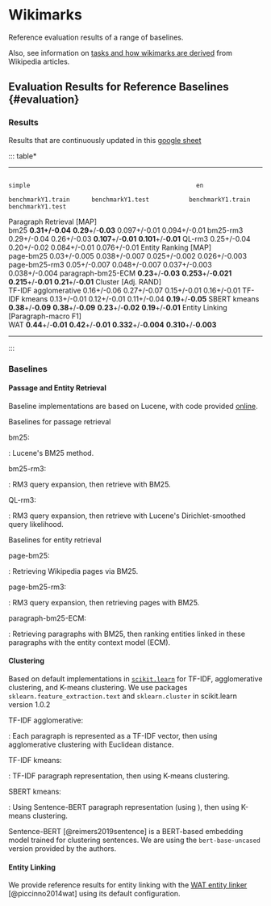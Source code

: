 # Wikimarks

Reference evaluation results of a range of baselines. 

Also, see information on [tasks and how wikimarks are derived](wikimarks.html) from Wikipedia articles.

## Evaluation Results for Reference Baselines {#evaluation}

### Results

Results that are continuously updated in this [google sheet](https://docs.google.com/spreadsheets/d/1o0eQNSN3L2e9yJYtzDriPrSc46V6z3gUjXIn5lKqp1I/edit?usp=sharing)



::: table*
  --------------------------------------- ---------------------- --------------------- ----------------------- -- ----------------------- -----------------------
                                                                        simple                                              en            
                                                                   benchmarkY1.train      benchmarkY1.test           benchmarkY1.train       benchmarkY1.test
  Paragraph Retrieval \[MAP\]                                                                                                             
                                          bm25                      **0.31+/-0.04**      **0.29**+/-**0.03**           0.097+/-0.01            0.094+/-0.01
                                          bm25-rm3                    0.29+/-0.04            0.26+/-0.03           **0.107**+/-**0.01**    **0.101**+/-**0.01**
                                          QL-rm3                      0.25+/-0.04            0.20+/-0.02               0.084+/-0.01            0.076+/-0.01
  Entity Ranking \[MAP\]                                                                                                                  
                                          page-bm25                  0.03+/-0.005           0.038+/-0.007              0.025+/-0.002           0.026+/-0.003
                                          page-bm25-rm3              0.05+/-0.007           0.048+/-0.007              0.037+/-0.003           0.038+/-0.004
                                          paragraph-bm25-ECM      **0.23**+/-**0.03**   **0.253**+/-**0.021**      **0.215**+/-**0.01**     **0.21**+/-**0.01**
  Cluster \[Adj. RAND\]                                                                                                                   
                                          TF-IDF agglomerative        0.16+/-0.06            0.27+/-0.07                0.15+/-0.01             0.16+/-0.01
                                          TF-IDF kmeans               0.13+/-0.01            0.12+/-0.01                0.11+/-0.04         **0.19**+/-**0.05**
                                          SBERT kmeans            **0.38**+/-**0.09**    **0.38**+/-**0.09**        **0.23**+/-**0.02**     **0.19**+/-**0.01**
  Entity Linking \[Paragraph-macro F1\]                                                                                                   
                                          WAT                     **0.44**+/-**0.01**    **0.42**+/-**0.01**       **0.332**+/-**0.004**   **0.310**+/-**0.003**
  --------------------------------------- ---------------------- --------------------- ----------------------- -- ----------------------- -----------------------
:::

### Baselines

#### Passage and Entity Retrieval


Baseline implementations are based on Lucene, with code provided
[online](https://github.com/laura-dietz/trec-car-methods). 


Baselines for passage retrieval

bm25:

:   Lucene's BM25 method.

bm25-rm3:

:   RM3 query expansion, then retrieve with BM25.

QL-rm3:

:   RM3 query expansion, then retrieve with Lucene's Dirichlet-smoothed
    query likelihood.


Baselines for entity retrieval

page-bm25:

:   Retrieving Wikipedia pages via BM25.

page-bm25-rm3:

:   RM3 query expansion, then retrieving pages with BM25.

paragraph-bm25-ECM:

:   Retrieving paragraphs with BM25, then ranking entities linked in
    these paragraphs with the entity context model (ECM).

#### Clustering

Based on default implementations in [`scikit.learn`](https://scikit-learn.org/stable/modules/clustering.html#clustering-performance-evaluation) for 
TF-IDF, agglomerative clustering, and K-means clustering. We use packages `sklearn.feature_extraction.text` and `sklearn.cluster` in scikit.learn version 1.0.2


TF-IDF agglomerative:

:   Each paragraph is represented as a TF-IDF vector, then using
    agglomerative clustering with Euclidean distance.

TF-IDF kmeans:

:   TF-IDF paragraph representation, then using K-means clustering.

SBERT kmeans:

:   Using Sentence-BERT paragraph representation (using ), then using
    K-means clustering.

Sentence-BERT [@reimers2019sentence] is a BERT-based embedding model
trained for clustering sentences. We are using the `bert-base-uncased`
version provided by the authors.

#### Entity Linking

We provide reference results for entity linking with the [WAT entity
linker](https://sobigdata.d4science.org/web/tagme/wat-api) [@piccinno2014wat] using its default configuration.
